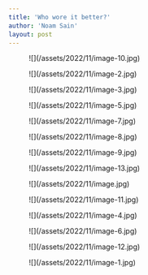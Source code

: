 ```yaml
---
title: 'Who wore it better?'
author: 'Noam Sain'
layout: post
---
```


<figure class="wp-block-image size-full">![](/assets/2022/11/image-10.jpg)</figure><figure class="wp-block-image size-full">![](/assets/2022/11/image-2.jpg)</figure><figure class="wp-block-image size-full">![](/assets/2022/11/image-3.jpg)</figure><figure class="wp-block-image size-full">![](/assets/2022/11/image-5.jpg)</figure><figure class="wp-block-image size-full">![](/assets/2022/11/image-7.jpg)</figure><figure class="wp-block-image size-full">![](/assets/2022/11/image-8.jpg)</figure><figure class="wp-block-image size-full">![](/assets/2022/11/image-9.jpg)</figure><figure class="wp-block-image size-full">![](/assets/2022/11/image-13.jpg)</figure><figure class="wp-block-image size-full">![](/assets/2022/11/image.jpg)</figure><figure class="wp-block-image size-full">![](/assets/2022/11/image-11.jpg)</figure><figure class="wp-block-image size-full">![](/assets/2022/11/image-4.jpg)</figure><figure class="wp-block-image size-full">![](/assets/2022/11/image-6.jpg)</figure><figure class="wp-block-image size-full">![](/assets/2022/11/image-12.jpg)</figure><figure class="wp-block-image size-full">![](/assets/2022/11/image-1.jpg)</figure>